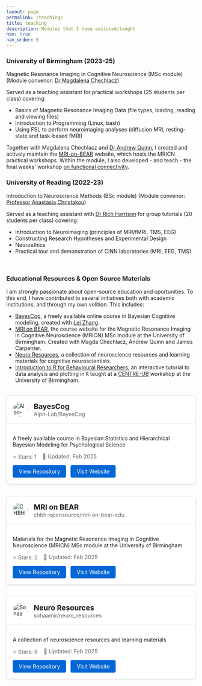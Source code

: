 ```yaml
---
layout: page
permalink: /teaching/
title: teaching
description: Modules that I have assisted/taught
nav: true
nav_order: 5
---
```


### University of Birmingham (2023-25)

Magnetic Resonance Imaging in Cognitive Neuroscience (MSc module) (Module convenor: [Dr Magdalena Chechlacz](https://www.birmingham.ac.uk/staff/profiles/psychology/chechlacz-magda.aspx))

Served as a teaching assistant for practical workshops (25 students per class) covering: 
- Basics of Magnetic Resonance Imaging Data (file types, loading, reading and viewing files)
- Introduction to Programming (Linux, bash)
- Using FSL to perform neuroimaging analyses (diffusion MRI, resting-state and task-based fMRI)

Together with Magdalena Chechlacz and [Dr Andrew Quinn](https://www.birmingham.ac.uk/staff/profiles/psychology/quinn-andrew), I created and actively maintain the [MRI-on-BEAR](https://chbh-opensource.github.io/mri-on-bear-edu/) website, which hosts the MRICN practical workshops. Within the module, I also developed - and teach - the final weeks' workshop [on functional connectivity](https://chbh-opensource.github.io/mri-on-bear-edu/workshop8/functional-connectivity/).

### University of Reading (2022-23)

Introduction to Neuroscience Methods (BSc module) (Module convenor: [Professor Anastasia Christakou](https://anastasia.christakou.org/))

Served as a teaching assistant with [Dr Rich Harrison](http://richaharrison.com/) for group tutorials (20 students per class) covering: 
- Introduction to Neuroimaging (principles of MRI/fMRI, TMS, EEG)
- Constructing Research Hypotheses and Experimental Design
- Neuroethics 
- Practical tour and demonstration of CINN laboratories (MRI, EEG, TMS)

<br>

### Educational Resources & Open Source Materials

I am strongly passionate about open-source education and oportunities. To this end, I have contributed to several initiatives both with academic institutions, and through my own volition. This includes:

- [BayesCog](https://alpn-lab.github.io/BayesCog/), a freely available online course in Bayesian Cognitive modeling, created with [Lei Zhang](https://lei-zhang.net/).
- [MRI on BEAR](https://chbh-opensource.github.io/mri-on-bear-edu/), the course website for the Magnetic Resonance Imaging in Cognitive Neuroscience (MRICN) MSc module at the University of Birmingham. Created with Magda Chechlacz, Andrew Quinn and James Carpenter.
- [Neuro Resources](https://sohaamir.github.io/neuro_resources/), a collection of neuroscience resources and learning materials for cognitive neuroscientists.
- [Introduction to R for Behavioural Researchers](https://sohaamir.github.io/r_intro_workshop/), an interactive tutorial to data analysis and plotting in `R` taught at a [CENTRE-UB](https://www.birmingham.ac.uk/research/centre-ub/centre-ub) workshop at the University of Birmingham.

<div class="repo-cards">
  <div class="repo-card">
    <div class="repo-header">
      <img src="https://github.com/Alpn-Lab.png" alt="Alpn-Lab" class="repo-avatar">
      <div class="repo-title">
        <h4>BayesCog</h4>
        <p>Alpn-Lab/BayesCog</p>
      </div>
    </div>
    <div class="repo-content">
      <p>A freely available course in Bayesian Statistics and Hierarchical Bayesian Modeling for Psychological Science</p>
      <div class="repo-stats">
        <span>⭐ Stars: 1</span>
        <span>🔄 Updated: Feb 2025</span>
      </div>
      <a href="https://github.com/Alpn-Lab/BayesCog" class="repo-button">View Repository</a>
      <a href="https://alpn-lab.github.io/BayesCog" class="repo-button">Visit Website</a>
    </div>
  </div>

  <div class="repo-card">
    <div class="repo-header">
      <img src="https://github.com/chbh-opensource.png" alt="CHBH OpenSource" class="repo-avatar">
      <div class="repo-title">
        <h4>MRI on BEAR</h4>
        <p>chbh-opensource/mri-on-bear-edu</p>
      </div>
    </div>
    <div class="repo-content">
      <p>Materials for the Magnetic Resonance Imaging in Cognitive Neuroscience (MRICN) MSc module at the University of Birmingham</p>
      <div class="repo-stats">
        <span>⭐ Stars: 2</span>
        <span>🔄 Updated: Feb 2025</span>
      </div>
      <a href="https://github.com/chbh-opensource/mri-on-bear-edu" class="repo-button">View Repository</a>
      <a href="https://chbh-opensource.github.io/mri-on-bear-edu/" class="repo-button">Visit Website</a>
    </div>
  </div>

  <div class="repo-card">
    <div class="repo-header">
      <img src="https://github.com/sohaamir.png" alt="Sohaamir" class="repo-avatar">
      <div class="repo-title">
        <h4>Neuro Resources</h4>
        <p>sohaamir/neuro_resources</p>
      </div>
    </div>
    <div class="repo-content">
      <p>A collection of neuroscience resources and learning materials</p>
      <div class="repo-stats">
        <span>⭐ Stars: 6</span>
        <span>🔄 Updated: Feb 2025</span>
      </div>
      <a href="https://github.com/sohaamir/neuro_resources" class="repo-button">View Repository</a>
      <a href="https://sohaamir.github.io/neuro_resources" class="repo-button">Visit Website</a>
    </div>
  </div>
</div>

<style>
  .repo-cards {
    display: grid;
    grid-template-columns: repeat(auto-fit, minmax(300px, 1fr));
    gap: 2rem;
    margin: 2rem 0;
  }

  .repo-card {
    border: 1px solid #e1e4e8;
    border-radius: 6px;
    overflow: hidden;
    background: white;
    box-shadow: 0 2px 4px rgba(0,0,0,0.1);
    transition: transform 0.2s;
  }

  .repo-card:hover {
    transform: translateY(-4px);
  }

  .repo-header {
    padding: 1rem;
    display: flex;
    align-items: center;
    border-bottom: 1px solid #e1e4e8;
  }

  .repo-avatar {
    width: 40px;
    height: 40px;
    border-radius: 50%;
    margin-right: 1rem;
  }

  .repo-title {
    margin: 0;
  }

  .repo-title h4 {
    margin: 0;
    font-size: 1.2rem;
  }

  .repo-title p {
    margin: 0;
    color: #666;
    font-size: 0.9rem;
  }

  .repo-content {
    padding: 1rem;
  }

  .repo-stats {
    display: flex;
    gap: 1rem;
    margin: 0.5rem 0;
    font-size: 0.9rem;
    color: #666;
  }

  .repo-button {
    display: inline-block;
    padding: 0.5rem 1rem;
    background: #0366d6;
    color: white;
    text-decoration: none;
    border-radius: 4px;
    margin-right: 0.5rem;
    font-size: 0.9rem;
    transition: background 0.2s;
  }

  .repo-button:hover {
    background: #0255b3;
  }
</style>